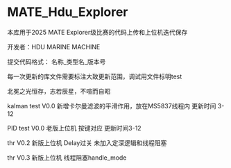 # MATE_Hdu_Explorer
本库用于2025 MATE Explorer级比赛的代码上传和上位机迭代保存  

开发者：HDU MARINE MACHINE  

提交代码格式： 名称_类型名_版本号  

每一次更新的库文件需要标注大致更新范围，调试用文件标明test  

北冕之光恒存，志若辰星，不喧而自昭  




kalman test V0.0   新增卡尔曼滤波的平滑作用，放在MS5837线程内  更新时间 3-12  

PID test V0.0 老版上位机 按键对应   更新时间3-12  

thr V0.2 新版上位机 Delay过关 未加入定深逻辑和线程阻塞  

thr V0.3 新版上位机 线程阻塞handle_mode  



